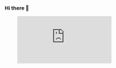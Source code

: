 ### Hi there 👋

<figure><embed src="https://wakatime.com/share/@018e9b87-337a-42bc-9b0e-2f5ff856c1d3/ccc4942d-3388-443c-96d0-d33437bb27eb.svg"></embed></figure>

<!--
**wandersoncosffer/wandersoncosffer** is a ✨ _special_ ✨ repository because its `README.md` (this file) appears on your GitHub profile.

Here are some ideas to get you started:

- 🔭 I’m currently working on ...
- 🌱 I’m currently learning ...
- 👯 I’m looking to collaborate on ...
- 🤔 I’m looking for help with ...
- 💬 Ask me about ...
- 📫 How to reach me: ...
- 😄 Pronouns: ...
- ⚡ Fun fact: ...
-->
